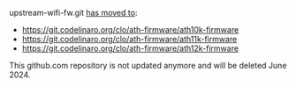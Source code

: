 upstream-wifi-fw.git [has moved to](https://lore.kernel.org/r/bac97f31-4a70-4c4c-8179-4ede0b32f869@quicinc.com/):

* https://git.codelinaro.org/clo/ath-firmware/ath10k-firmware
* https://git.codelinaro.org/clo/ath-firmware/ath11k-firmware
* https://git.codelinaro.org/clo/ath-firmware/ath12k-firmware

This github.com repository is not updated anymore and will be deleted June 2024.
